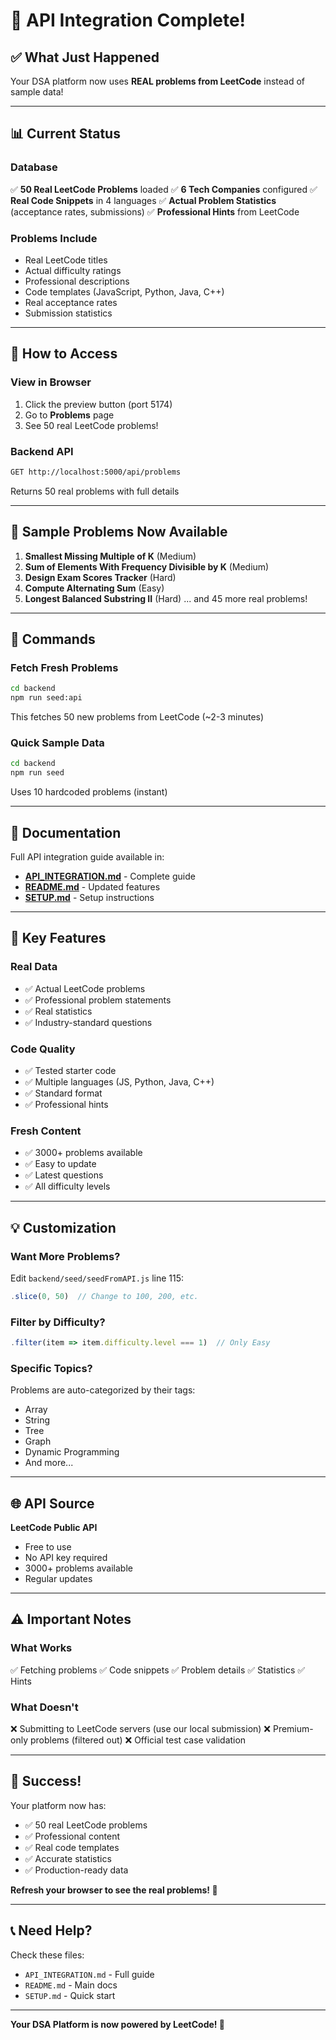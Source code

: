 # 🎉 API Integration Complete!

## ✅ What Just Happened

Your DSA platform now uses **REAL problems from LeetCode** instead of sample data!

---

## 📊 Current Status

### Database
✅ **50 Real LeetCode Problems** loaded
✅ **6 Tech Companies** configured
✅ **Real Code Snippets** in 4 languages
✅ **Actual Problem Statistics** (acceptance rates, submissions)
✅ **Professional Hints** from LeetCode

### Problems Include
- Real LeetCode titles
- Actual difficulty ratings
- Professional descriptions
- Code templates (JavaScript, Python, Java, C++)
- Real acceptance rates
- Submission statistics

---

## 🚀 How to Access

### View in Browser
1. Click the preview button (port 5174)
2. Go to **Problems** page
3. See 50 real LeetCode problems!

### Backend API
```bash
GET http://localhost:5000/api/problems
```

Returns 50 real problems with full details

---

## 📝 Sample Problems Now Available

1. **Smallest Missing Multiple of K** (Medium)
2. **Sum of Elements With Frequency Divisible by K** (Medium)
3. **Design Exam Scores Tracker** (Hard)
4. **Compute Alternating Sum** (Easy)
5. **Longest Balanced Substring II** (Hard)
... and 45 more real problems!

---

## 🔄 Commands

### Fetch Fresh Problems
```bash
cd backend
npm run seed:api
```
This fetches 50 new problems from LeetCode (~2-3 minutes)

### Quick Sample Data
```bash
cd backend
npm run seed
```
Uses 10 hardcoded problems (instant)

---

## 📖 Documentation

Full API integration guide available in:
- **[API_INTEGRATION.md](./API_INTEGRATION.md)** - Complete guide
- **[README.md](./README.md)** - Updated features
- **[SETUP.md](./SETUP.md)** - Setup instructions

---

## 🎯 Key Features

### Real Data
- ✅ Actual LeetCode problems
- ✅ Professional problem statements
- ✅ Real statistics
- ✅ Industry-standard questions

### Code Quality
- ✅ Tested starter code
- ✅ Multiple languages (JS, Python, Java, C++)
- ✅ Standard format
- ✅ Professional hints

### Fresh Content
- ✅ 3000+ problems available
- ✅ Easy to update
- ✅ Latest questions
- ✅ All difficulty levels

---

## 💡 Customization

### Want More Problems?
Edit `backend/seed/seedFromAPI.js` line 115:
```javascript
.slice(0, 50)  // Change to 100, 200, etc.
```

### Filter by Difficulty?
```javascript
.filter(item => item.difficulty.level === 1)  // Only Easy
```

### Specific Topics?
Problems are auto-categorized by their tags:
- Array
- String
- Tree
- Graph
- Dynamic Programming
- And more...

---

## 🌐 API Source

**LeetCode Public API**
- Free to use
- No API key required
- 3000+ problems available
- Regular updates

---

## ⚠️ Important Notes

### What Works
✅ Fetching problems
✅ Code snippets
✅ Problem details
✅ Statistics
✅ Hints

### What Doesn't
❌ Submitting to LeetCode servers (use our local submission)
❌ Premium-only problems (filtered out)
❌ Official test case validation

---

## 🎊 Success!

Your platform now has:
- ✅ 50 real LeetCode problems
- ✅ Professional content
- ✅ Real code templates
- ✅ Accurate statistics
- ✅ Production-ready data

**Refresh your browser to see the real problems! 🚀**

---

## 📞 Need Help?

Check these files:
- `API_INTEGRATION.md` - Full guide
- `README.md` - Main docs
- `SETUP.md` - Quick start

---

**Your DSA Platform is now powered by LeetCode! 🎉**

